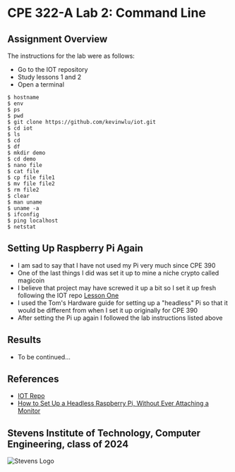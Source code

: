 # CPE 322-A Lab 2: Command Line

## Assignment Overview
The instructions for the lab were as follows:
* Go to the IOT repository
* Study lessons 1 and 2
* Open a terminal 

~~~
$ hostname
$ env
$ ps
$ pwd
$ git clone https://github.com/kevinwlu/iot.git
$ cd iot
$ ls
$ cd
$ df
$ mkdir demo
$ cd demo
$ nano file
$ cat file
$ cp file file1
$ mv file file2
$ rm file2
$ clear
$ man uname
$ uname -a
$ ifconfig
$ ping localhost
$ netstat
~~~

## Setting Up Raspberry Pi Again
* I am sad to say that I have not used my Pi very much since CPE 390
* One of the last things I did was set it up to mine a niche crypto called magicoin
* I believe that project may have screwed it up a bit so I set it up fresh following the IOT repo [Lesson One](https://github.com/kevinwlu/iot/tree/master/lesson1)
* I used the Tom's Hardware guide for setting up a "headless" Pi so that it would be different from when I set it up originally for CPE 390
* After setting the Pi up again I followed the lab instructions listed above

## Results
* To be continued...

## References
* [IOT Repo](https://github.com/kevinwlu/dsd/tree/master)
* [How to Set Up a Headless Raspberry Pi, Without Ever Attaching a Monitor](https://www.tomshardware.com/reviews/raspberry-pi-headless-setup-how-to,6028.html)

## Stevens Institute of Technology, Computer Engineering, class of 2024
![Stevens Logo](https://web.stevens.edu/news/newspoints/brand-logos/2020/Circular/Stevens-Circular-Logo-2020_RED.png)
